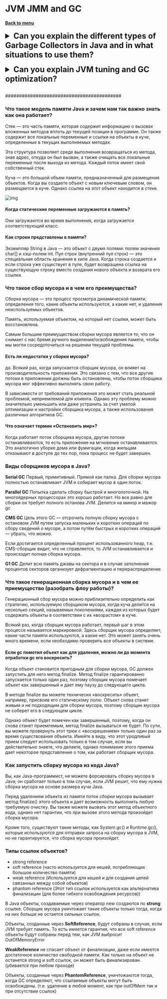 <h1>JVM JMM and GC</h1> 
<h4> 

[Back to menu](../Menu.md)

</h4>

[//]: # (Can you explain the different types of Garbage Collectors in Java 
        and in what situations to use them?)
<details>
    <summary style="font-size: 25px;">
        <b>
            Can you explain the different types of Garbage Collectors in Java 
            and in what situations to use them?
        </b>
    </summary>
<br>

Java provides several different Garbage Collectors,
each designed to meet different performance or resource requirements.
The four primary Garbage Collectors are the Serial Garbage Collector,
Parallel Garbage Collector, CMS (Concurrent Mark Sweep),
and G1 (Garbage-First).

1. Serial Garbage Collector: This uses a single thread for garbage collection.
   When it runs, it stops all application threads.
   The Serial GC is the simplest garbage collector and uses
   the Mark-Compact collection method for the Old Generation
   and the Copying method for the Young Generation.
   (After 7 passes transfers from young to old)
    - Use when CPU use is more important than latency

2. Parallel Garbage Collector:
   Similar to the Serial Garbage Collector, the Parallel Garbage Collector
   uses the same Mark-Compact and Copying methods for the Old and Young Generations,
   but it uses multiple threads to speed up the process.
   While it also stops all application threads when a collection occurs,
   the multithreading work makes GC pauses shorter than with the Serial GC.
    - Use in medium to large-sized datasets and pause times are not a concern

3. Concurrent Mark Sweep (CMS) Garbage Collector:
   The CMS Garbage Collector tries to minimize application pauses by
   doing most of its work concurrently with the application threads.
   The collection process involves an initial marking phase
   (where live objects are marked),
   a concurrent marking phase (done at the same time as the application threads
   running),
   a remark phase (where the remaining live objects are marked,
   but this stops all application threads),
   and a concurrent sweep phase (where garbage objects are removed).
    - good choice for applications that require short pauses
      and can share CPU power with the garbage collector

4. G1 Garbage Collector:
   Instead of two large generations (i.e., Young and Old),
   memory is divided into a set of uniformly sized heap regions.
   Uses defragmentation mechanism.
   Less CPU and work time but require more memory because of fragmentation
    - Suitable for applications that require large heaps (>4GB),
      mixed GC pauses of predictable duration, and high throughput

</details>
<br>

[//]: # (Can you explain JVM tuning and GC optimization?)
<details>
    <summary style="font-size: 25px;">
        <b>
         Can you explain JVM tuning and GC optimization?
        </b>
    </summary>
<br>

Java Virtual Machine (JVM) tuning and Garbage Collection (GC)
optimization are advanced tasks that will help Java applications
run more efficiently by managing and making efficient
use of available system resources.

JVM Tuning:

1. Heap Size: You can adjust the maximum and initial size of the
   JVM's memory heap with the `-Xmx` and `-Xms` parameters.

2. Stack Size: The `-Xss` parameter allows you to change the stack size
   for each thread.

3. Young Generation Size: Using the `-Xmn` parameter,
   you can control the size of the young generation heap space.

Garbage Collection Optimization:

1. Selecting a Collector: The JVM includes multiple garbage collectors,
   and different ones are suited to different use cases. The right one for your application depends on your specific
   requirements and the characteristics of your
   application.

2. Adjusting Pauses: The `-XX:MaxGCPauseMillis` parameter allows
   you to control the maximum length of GC pauses.

3. Parallel GC Threads: You can adjust the number of threads
   the parallel garbage collector uses with the `-XX:ParallelGCThreads` parameter.

4. Enable Explicit GC: You can control whether calls to `System.gc()`
   trigger garbage collection with the `-XX:+DisableExplicitGC` parameter.

</details>
<br>

##########################################

### Что такое модель памяти Java и зачем нам так важно знать как она работает?

Стек — это часть памяти, которая содержит информацию о вызовах вложенных методов вплоть
до текущей позиции в программе. Он также содержит все локальные переменные и ссылки на объекты в куче,
определенные в текущих выполняемых методах.

Эта структура позволяет среде выполнения возвращаться из метода, зная адрес,
откуда он был вызван, а также очищать все локальные переменные после выхода из метода.
Каждый поток имеет свой собственный стек.

Куча — это большой объем памяти, предназначенный для размещения объектов.
Когда вы создаете объект с новым ключевым словом, он размещается в куче.
Однако ссылка на этот объект находится в стеке.

![img](https://1.bp.blogspot.com/-IjobuH82T1U/XvJSY5dan4I/AAAAAAAACdk/HHQmUZGodfIB4Ik8XBGxgFHugA-Su3MewCLcBGAsYHQ/s640/java-memory-management-and-garbage-collection-working.jpg)

#### Когда статические переменные загружаются в память?

Они загружаются во время выполнения, когда загружается соответствующий класс.

#### Как строки представлены в памяти?

Экземпляр String в Java — это объект с двумя полями: полем значения char[] и хэш-полем int.
Пул строк (внутренний пул строк) — это специальная область хранения в хипе Java.
Когда строка создается и если строка уже существует в пуле, будет возвращена ссылка на существующую
строку вместо создания нового объекта и возврата его ссылки.

### Что такое сбор мусора и в чем его преимущества?

Сборка мусора — это процесс просмотра динамической памяти, определения того,
какие объекты используются, а какие нет, и удаления неиспользуемых объектов.

Память, используемая объектом, на который нет ссылки, может быть восстановлена.

Самым большим преимуществом сборки мусора является то, что он снимает с нас бремя ручного
выделения/освобождения памяти, чтобы мы могли сосредоточиться на решении текущей проблемы.

#### Есть ли недостатки у сборки мусора?

да. Всякий раз, когда запускается сборщик мусора, он влияет на производительность приложения.
Это связано с тем, что все другие потоки в приложении должны быть остановлены,
чтобы поток сборщика мусора мог эффективно выполнять свою работу.

В зависимости от требований приложения это может стать реальной проблемой, неприемлемой для клиента.
Однако эту проблему можно значительно уменьшить или даже устранить за счет умелой оптимизации
и настройки сборщика мусора, а также использования различных алгоритмов GC.

#### Что означает термин «Остановить мир»?

Когда работает поток сборщика мусора, другие потоки останавливаются,
то есть приложение на мгновение останавливается.
Это аналогично уборке дома или фумигации, когда жильцам отказывают в доступе до тех пор,
пока процесс не будет завершен.

### Виды сборщиков мусора в Java?

**Serial GC**
Первый, примитивный. Прямой как палка. Для сборки мусора полностью останавливает JVM и собирает мусор в один поток.

**Parallel GC**
Попытка сделать сборку быстрой и многопоточной. На многоядерных процессорах это хорошо работает.
Но все равно для сборки он требует полного останова JVM. Делится на минор и мажор gc

**CMS GC**
Цель этого GC — отсрочить полную сборку мусора с остановом JVM путем
запуска маленьких и коротких операций по сбору сведений о мусоре,
а потом путём быстрых и коротких операций — убрать, что можно.

Если достигается определенный процент использованного heap, т.е. CMS-сборщик видит,
что не справляется, то JVM останавливается и происходит полная сборка мусора.

**G1 GC**
Делит всю память джавы на сектора и в случае заполнения процентов секторов организует дефрагментацию и перераспределение

### Что такое генерационная сборка мусора и в чем ее приемущество (разобрать флоу работы)?

Генерационный сбор мусора можно приблизительно определить как стратегию,
используемую сборщиком мусора, когда куча делится на несколько секций,
называемых поколениями, каждая из которых будет содержать объекты в соответствии с их «возрастом» в куче.

Всякий раз, когда сборщик мусора работает, первый шаг в этом процессе называется маркировкой.
Здесь сборщик мусора определяет, какие части памяти используются, а какие нет.
Это может занять очень много времени, если необходимо проверить все объекты в системе.

#### Если gc пометил объект как для удаления, можно ли до момента отработки gc его воскресить?

Когда объект становится пригодным для сборки мусора, GC должен запустить для него метод finalize.
Метод finalize гарантированно запускается только один раз, поэтому сборщик мусора помечает объект
как завершенный и дает ему паузу до следующего цикла.

В методе finalize вы можете технически «воскресить» объект, например,
присвоив его статическому полю.
Объект снова станет живым и не подходящим для сборки мусора,
поэтому сборщик мусора не соберет его в следующем цикле.

Однако объект будет помечен как завершенный, поэтому,
когда он снова станет приемлемым, метод finalize вызываться не будет.
По сути, вы можете провернуть этот трюк с «воскрешением» только один раз за время существования объекта.
Имейте в виду, что этот уродливый прием следует использовать только в том случае,
если вы действительно знаете, что делаете, однако понимание этого приема дает некоторое представление о том,
как работает сборщик мусора.

### Как запустить сборку мусора из кода Java?

Вы, как Java-программист, не можете форсировать сборку мусора в Java;
он сработает только в том случае, если JVM решит, что ему нужна сборка мусора на основе размера кучи Java.

Перед удалением объекта из памяти поток сборки мусора вызывает метод finalize()
этого объекта и дает возможность выполнить любую требуемую очистку.
Вы также можете вызвать этот метод объектного кода, однако нет гарантии,
что при вызове этого метода произойдет сборка мусора.

Кроме того, существуют такие методы, как System.gc() и Runtime.gc(),
которые используются для отправки запроса на сборку мусора в JVM, но не гарантируется,
что сборка мусора произойдет.

### Типы ссылок объектов?

- strong reference
- soft reference    (часто используется для кешей, потребляющих большое количество памяти)
- weak reference    (Используется для кешей и для создания цепей связанных между собой объектов)
- phantom reference (Этот тип ссылок используется как альтернатива финализации (для более гибкого освобождения
  ресурсов))

В Java объекты, создаваемые через оператор new создаются по **strong** ссылке.
Сборщик мусора уничтожает такие объекты только тогда, когда на них больше не остается сильных ссылок.

Объекты, созданные через **SoftReference**, будут собраны в случае, если JVM требует память.
То есть имеется гарантия, что все soft reference объекты будут собраны перед тем,
как JVM выбросит OutOfMemoryError

**WeakReference** не спасает объект от финализации, даже если имеется достаточное количество свободной памяти.
Как только на объект не останется strong и soft ссылок, он может быть финализирован.
(убивается при любом проходе)

Объекты, созданные через **PhantomReference**, уничтожаются тогда, когда GC определяют,
что ссылаемые объекты могут быть освобождены.
(т.е. удаление в любой момент, как при outOfMem так и при отсутствии ссылок)






